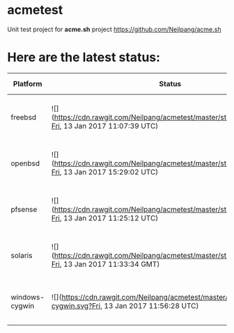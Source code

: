 # acmetest
Unit test project for **acme.sh** project https://github.com/Neilpang/acme.sh



# Here are the latest status:

| Platform | Status| Last Run Time| Comments|
-----------|-------|--------------|---------|
|freebsd| ![](https://cdn.rawgit.com/Neilpang/acmetest/master/status/freebsd.svg?Fri, 13 Jan 2017 11:07:39 UTC)| Fri, 13 Jan 2017 11:07:39 UTC| [Passed](https://github.com/Neilpang/acmetest/blob/master/logs/freebsd.out) |
|openbsd| ![](https://cdn.rawgit.com/Neilpang/acmetest/master/status/openbsd.svg?Fri, 13 Jan 2017 15:29:02 UTC)| Fri, 13 Jan 2017 15:29:02 UTC| [Passed](https://github.com/Neilpang/acmetest/blob/master/logs/openbsd.out) |
|pfsense| ![](https://cdn.rawgit.com/Neilpang/acmetest/master/status/pfsense.svg?Fri, 13 Jan 2017 11:25:12 UTC)| Fri, 13 Jan 2017 11:25:12 UTC| [Passed](https://github.com/Neilpang/acmetest/blob/master/logs/pfsense.out) |
|solaris| ![](https://cdn.rawgit.com/Neilpang/acmetest/master/status/solaris.svg?Fri, 13 Jan 2017 11:33:34 GMT)| Fri, 13 Jan 2017 11:33:34 GMT| [Passed](https://github.com/Neilpang/acmetest/blob/master/logs/solaris.out) |
|windows-cygwin| ![](https://cdn.rawgit.com/Neilpang/acmetest/master/status/windows-cygwin.svg?Fri, 13 Jan 2017 11:56:28 UTC)| Fri, 13 Jan 2017 11:56:28 UTC| [Passed](https://github.com/Neilpang/acmetest/blob/master/logs/windows-cygwin.out) |
